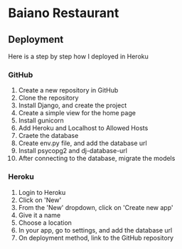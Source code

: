 # Baiano Restaurant

## Deployment

Here is a step by step how I deployed in Heroku

### GitHub

1. Create a new repository in GitHub
2. Clone the repository
3. Install Django, and create the project
4. Create a simple view for the home page
5. Install gunicorn
6. Add Heroku and Localhost to Allowed Hosts
7. Craete the database
8. Create env.py file, and add the database url
9. Install psycopg2 and dj-database-url
10. After connecting to the database, migrate the models

### Heroku

1. Login to Heroku
2. Click on 'New'
3. From the 'New' dropdown, click on 'Create new app'
4. Give it a name
5. Choose a location
6. In your app, go to settings, and add the database url
7. On deployment method, link to the GitHub repository

